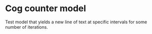 # Cog counter model

Test model that yields a new line of text at specific intervals for some number of iterations.
